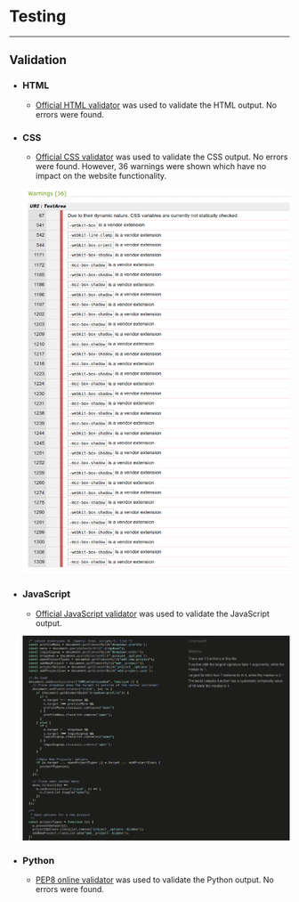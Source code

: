 # Testing
---

## Validation

- ### HTML

    + [Official HTML validator](https://validator.w3.org/) was used to validate the HTML output. No errors were found.

- ### CSS

    + [Official CSS validator](https://jigsaw.w3.org/css-validator/) was used to validate the CSS output. No errors were found. However, 36 warnings were shown which have no impact on the website functionality.

    ![CSS validator results](documentation/testing/css_validator.png)

- ### JavaScript

    + [Official JavaScript validator](https://jshint.com/) was used to validate the JavaScript output.

    ![JavaScript validator results](documentation/validation/jshint_validation.png)
- ### Python

    + [PEP8 online validator](https://pep8online.com/) was used to validate the Python output. No errors were found.
    